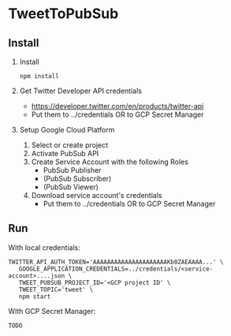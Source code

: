 # TweetToPubSub

## Install

1. Install
    ```
    npm install
    ```

2. Get Twitter Developer API credentials
    - https://developer.twitter.com/en/products/twitter-api
    - Put them to ../credentials OR to GCP Secret Manager

3. Setup Google Cloud Platform
    1. Select or create project
    2. Activate PubSub API
    3. Create Service Account with the following Roles
        - PubSub Publisher
        - (PubSub Subscriber)
        - (PubSub Viewer)
    4. Download service account's credentials
        - Put them to ../credentials OR to GCP Secret Manager
        
## Run

With local credentials:
```
TWITTER_API_AUTH_TOKEN='AAAAAAAAAAAAAAAAAAAAAKb0ZAEAAAA...' \
   GOOGLE_APPLICATION_CREDENTIALS=../credentials/<service-account>....json \
   TWEET_PUBSUB_PROJECT_ID='<GCP project ID' \
   TWEET_TOPIC='tweet' \
   npm start
```

With GCP Secret Manager:
```
TODO
```


